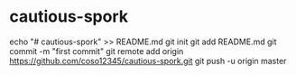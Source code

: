 # cautious-spork
echo "# cautious-spork" >> README.md
git init
git add README.md
git commit -m "first commit"
git remote add origin https://github.com/coso12345/cautious-spork.git
git push -u origin master
